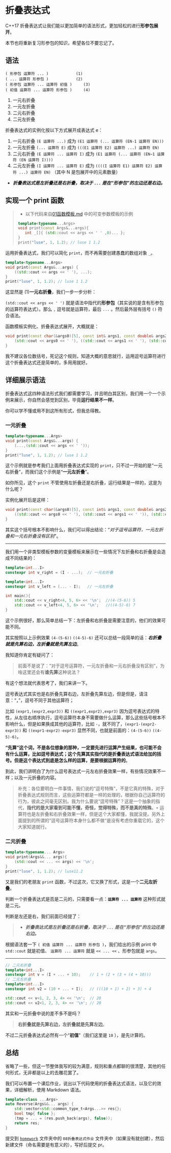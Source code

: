 # 折叠表达式

C++17 折叠表达式让我们能以更加简单的语法形式，更加轻松的进行**形参包展开**。

本节也将重新复习形参包的知识，希望各位不要忘记了。

## 语法

```
( 形参包 运算符 ... )	           (1)	
( ... 运算符 形参包 )	           (2)	
( 形参包 运算符 ... 运算符 初值 )	   (3)	
( 初值 运算符 ... 运算符 形参包 )	   (4)
```

1. 一元右折叠
2. 一元左折叠
3. 二元右折叠
4. 二元左折叠

折叠表达式的实例化按以下方式展开成表达式 e：

1. 一元右折叠 `(E 运算符 ...)` 成为 `(E1 运算符 (... 运算符 (EN-1 运算符 EN)))`
2. 一元左折叠 `(... 运算符 E)` 成为 `(((E1 运算符 E2) 运算符 ...) 运算符 EN)`
3. 二元右折叠 `(E 运算符 ... 运算符 I)` 成为 `(E1 运算符 (... 运算符 (EN−1 运算符 (EN 运算符 I))))`
4. 二元左折叠 `(I 运算符 ... 运算符 E)` 成为 `((((I 运算符 E1) 运算符 E2) 运算符 ...) 运算符 EN)`
（其中 N 是包展开中的元素数量）

- ***折叠表达式是左折叠还是右折叠，取决于 `...` 是在“形参包”的左边还是右边。***

## 实现一个 print 函数

> - 以下代码来自[01函数模板.md](01函数模板.md) 中的可变参数模板的示例
>```cpp
>template<typename...Args>
>void print(const Args&...args){
>    int _[]{ (std::cout << args << ' ' ,0)... };
>}
>print("luse", 1, 1.2); // luse 1 1.2
>```

运用折叠表达式，我们可以简化 `print`，而不再需要创建愚蠢的数组对象 `_`。

```cpp
template<typename...Args>
void print(const Args&...args) {
    ((std::cout << args << ' '), ...);
}
print("luse", 1, 1.2); // luse 1 1.2
```

这显然是 (1)**一元右折叠**，我们一步一步分析：

`(std::cout << args << ' ')` 就是语法中指代的**形参包**（其实说的是含有形参包的运算符表达式）。那么 `,` 逗号就是运算符，最后 `...` 。然后最外层有括号 `()` 符合语法。

函数模板实例化、折叠表达式展开，大概就是：

```cpp
void print(const char(&args0)[5], const int& args1, const double& args2) {
    (std::cout << args0 << ' '), ((std::cout << args1 << ' '), (std::cout << args2 << ' '));
}
```

我不建议各位数括号，死记这个规则，知道大概的意思就行，运用逗号运算符进行这个折叠表达式还是简单的，多用用就好。

## 详细展示语法

折叠表达式这四种语法形式我们都需要学习，并且明白其区别，我们用一个一个示例来展示，你自然会感觉到区别，毕竟**运行结果不一样**。

你可以学不懂或用不到这所有形式，但我总得教。

### 一元折叠

```cpp
template<typename...Args>
void print(const Args&...args) {
    (...,(std::cout << args << ' '));
}
print("luse", 1, 1.2); // luse 1 1.2
```

这个示例就是参考我们上面用折叠表达式实现的 `print`，只不过一开始的是“一元右折叠”，而我们这个示例是“**一元左折叠**”。

如你所见，这个 `print` 不管使用左折叠还是右折叠，运行结果是一样的，这是为什么呢？

实例化展开后是这样：

```cpp
void print(const char(&args0)[5], const int& args1, const double& args2) {
    ((std::cout << args0 << ' '), (std::cout << args1 << ' ')), (std::cout << args2 << ' ');
}
```

其实这个括号根本不影响什么，我们可以得出结论：“*对于逗号运算符，一元左折叠和一元右折叠没有区别*”。

---

我们用一个非类型模板参数的变量模板来展示在一些情况下左折叠和右折叠是会造成不同结果的：

```cpp
template<int...I>
constexpr int v_right = (I - ...);  // 一元右折叠

template<int...I>
constexpr int v_left = (... - I);   // 一元左折叠

int main(){
    std::cout << v_right<4, 5, 6> << '\n';  //(4-(5-6)) 5
    std::cout << v_left<4, 5, 6> << '\n';   //((4-5)-6) 7
}
```

这个示例很好，那么简单总结一下：左折叠和右折叠是需要注意的，他们的效果可能不同。

其实按照以上示例效果 `(4-(5-6))` `((4-5)-6)` 还可以总结一段简单的话：***右折叠就是先算右边，左折叠就是先算左边***。

我知道你肯定有疑问了：

> 前面不是说了：“对于逗号运算符，一元左折叠和一元右折叠没有区别”，为啥这里还会有**谁先算**这种说法？

有这个想法就代表思考了，我们来讲一下。

逗号表达式其实也是右折叠先算右边，左折叠先算左边，但是但是，请注意：“**`,`**”，逗号不同于其他运算符；

比如 `(expr1,(expr2,expr3))` 和 `((expr1,expr2),expr3)` 因为逗号表达式的特性，从左往右顺序执行，逗号运算符本身不需要做什么运算，那么这些括号根本不影响什么，但是如果换成其他的运算符，比如 `-`，就不同了，`(expr1-(expr2-expr3))` 和 `((expr1-expr2)-expr3)` 显然不同，也就是前面的：`(4-(5-6))` `((4-5)-6)`。

**“先算”这个词，不是各位想象的那种，一定要先进行运算产生结果，也可能不会有什么运算，比如逗号表达式；这个先算其实指代的是折叠表达式语法给加的括号。但是这个表达式到底是怎么样的运算，是要根据运算符的**。

到此，我们讲明白了为什么逗号表达式一元左右折叠效果一样，有些情况效果不一样；以及一元折叠的内容。

> 补充：各位要明白一件事情，我们说的“逗号特殊”，不是它真的特殊，对于折叠表达式规则而言，这些运算符都是一样的处理的，根据你自己运算符的行为，彼此之间毫无区别。我为什么要说“逗号特殊”？这是一个抽象的指代，**指代的是大家看到可能不懂，奇怪，觉得特殊，而不是真的特殊**。`+` 运算符也是左折叠和右折叠效果一样，但是这个大家都懂，我就没提。另外上面提到的所谓的“逗号运算符本身什么都不做“是没有考虑你重载它的，这个大家知道就行。

### 二元折叠

```cpp
template<typename... Args>
void print(Args&&... args){
    (std::cout << ... << args) << '\n';
}
print("luse", 1, 1.2); // luse11.2
```

又是我们的老朋友 `print` 函数，不过这次，它又换了形式，这是一个**二元左折叠**。

判断一个折叠表达式是否是二元的，只需要看一点：**`运算符 ... 运算符`** 这种形式就是二元。

判断是左还是右，我们前面已经提了：

> - ***折叠表达式是左折叠还是右折叠，取决于 `...` 是在“形参包”的左边还是右边。***

根据语法套一下 `( 初值 运算符 ... 运算符 形参包 )`，我们给出的示例 print 中 `std::cout` 就是初值、 `运算符 ... 运算符` 就是 `<< ... <<` 、形参包就是 `args`。

---

```cpp
// 二元右折叠
template<int...I>
constexpr int v = (I + ... + 10);    // 1 + (2 + (3 + (4 + 10)))
// 二元左折叠
template<int...I>
constexpr int v2 = (10 + ... + I);   // (((10 + 1) + 2) + 3) + 4

std::cout << v<1, 2, 3, 4> << '\n';  // 20
std::cout << v2<1, 2, 3, 4> << '\n'; // 20
```

其实和一元折叠中说的差不多不是吗？

> **右折叠就是先算右边，左折叠就是先算左边**。

不过二元折叠表达式必然有一个“**初值**”（我们这里是 `10` ），是先计算的。

## 总结

省略了一些，但这一节整体我写的较为满意，规则和重点都聊的很清楚，其他的任何形式，无非都是以上的去雕花罢了。

我们可以布置一个课后作业，说出以下代码使用的折叠表达式语法，以及它的效果，详细解析，使用 Markdown 语法。

```cpp
template<class ...Args>
auto Reverse(Args&&... args) {
    std::vector<std::common_type_t<Args...>> res{};
    bool tmp{ false };
    (tmp = ... = (res.push_back(args), false));
    return res;
}
```

提交到 [`homework`](/homework/) 文件夹中的 `08折叠表达式作业` 文件夹中（如果没有就创建），然后新建文件（命名需要是有意义的），写好后提交 pr。